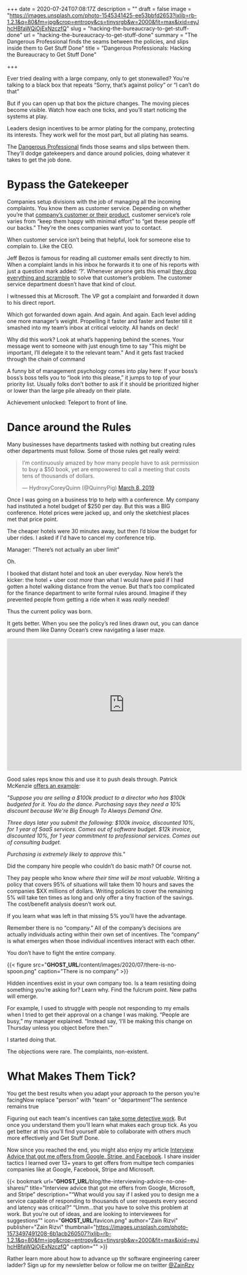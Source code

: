 +++
date = 2020-07-24T07:08:17Z
description = ""
draft = false
image = "https://images.unsplash.com/photo-1545341425-ee53bbfd2653?ixlib=rb-1.2.1&q=80&fm=jpg&crop=entropy&cs=tinysrgb&w=2000&fit=max&ixid=eyJhcHBfaWQiOjExNzczfQ"
slug = "hacking-the-bureaucracy-to-get-stuff-done"
url = "hacking-the-bureaucracy-to-get-stuff-done"
summary = "The Dangerous Professional finds the seams between the policies, and slips inside them to Get Stuff Done"
title = "Dangerous Professionals: Hacking the Bureaucracy to Get Stuff Done"

+++


Ever tried dealing with a large company, only to get stonewalled? You're talking to a black box that repeats “Sorry, that’s against policy” or “I can’t do that”

But if you can open up that box the picture changes. The moving pieces become visible. Watch how each one ticks, and you’ll start noticing the systems at play.

Leaders design incentives to be armor plating for the company, protecting its interests. They work well for the most part, but all plating has seams.

The [Dangerous Professional](https://twitter.com/patio11/status/1162561822248992768) finds those seams and slips between them.  They'll dodge gatekeepers and dance around policies, doing whatever it takes to get the job done.

# Bypass the Gatekeeper

Companies setup divisions with the job of managing all the incoming complaints. You know them as customer service.  Depending on whether you’re that [company’s customer or their product](https://www.wired.co.uk/article/doug-rushkoff-hello-etsy), customer service’s role varies from “keep them happy with minimal effort” to “get these people off our backs.” They’re the ones companies want you to contact.

When customer service isn’t being that helpful, look for someone else to complain to. Like the CEO.

Jeff Bezos is famous for reading all customer emails sent directly to him. When a complaint lands in his inbox he forwards it to one of his reports with just a question mark added: ‘?’. Whenever anyone gets this email [they drop everything and scramble](https://www.inc.com/bill-murphy-jr/5-years-later-jeff-bezos-just-confirmed-jeff-bezos-question-mark-method-that-scares-heck-out-of-everyone-at-amazon-heres-how-it-works.html) to solve that customer’s problem. The customer service department doesn’t have that kind of clout.

I witnessed this at Microsoft. The VP got a complaint and forwarded it down to his direct report.

Which got forwarded down again. And again. And again. Each level adding one more manager’s weight. Propelling it faster and faster and faster till it smashed into my team’s inbox at critical velocity. All hands on deck!

Why did  this work? Look at what’s happening behind the scenes. Your message went to someone with just enough time to say "This might be important, I’ll delegate it to the relevant team." And it gets fast tracked through the chain of command

A funny bit of management psychology comes into play here: If your boss’s boss’s boss tells you to “look into this please,” it jumps to top of your priority list. Usually folks don’t bother to ask if it should be prioritized higher or lower than the large pile already on their plate.

Achievement unlocked: Teleport to front of line.

# Dance around the Rules

Many businesses have departments tasked with nothing but creating rules other departments must follow. Some of those rules get really weird:

<blockquote class="twitter-tweet" data-width="550"><p lang="en" dir="ltr">I’m continuously amazed by how many people have to ask permission to buy a $50 book, yet are empowered to call a meeting that costs tens of thousands of dollars.</p>&mdash; HydroxyCoreyQuinn (@QuinnyPig) <a href="https://twitter.com/QuinnyPig/status/1103868678389420033?ref_src=twsrc%5Etfw">March 8, 2019</a></blockquote>
<script async src="https://platform.twitter.com/widgets.js" charset="utf-8"></script>

Once I was going on a business trip to help with a conference. My company had instituted a hotel budget of $250 per day. But this was a BIG conference. Hotel prices were jacked up, and only the sketchiest places met that price point.

The cheaper hotels were 30 minutes away, but then I’d blow the budget for uber rides. I asked if I'd have to cancel my conference trip.

Manager: “There’s not actually an uber limit”

Oh.

I booked that distant hotel and took an uber everyday. Now here’s the kicker: the hotel + uber cost _more_ than what I would have paid if I had gotten a hotel walking distance from the venue. But that’s too complicated for the finance department to write formal rules around. Imagine if they prevented people from getting a ride when it was _really_ needed!

Thus the current policy was born.

It gets better. When you see the policy’s red lines drawn out, you can dance around them like Danny Ocean’s crew navigating a laser maze.

<iframe width="612" height="344" src="https://www.youtube.com/embed/mr834Cs9ncs?feature=oembed" frameborder="0" allow="accelerometer; autoplay; encrypted-media; gyroscope; picture-in-picture" allowfullscreen></iframe>

Good sales reps know this and use it to push deals through. Patrick McKenzie [offers an example](https://twitter.com/patio11/status/1284404823572410369):

_"Suppose you are selling a $100k product to a director who has $100k budgeted for it. You do the dance. Purchasing says they need a 10% discount because We're Big Enough To Always Demand One._

_Three days later you submit the following: $100k invoice, discounted 10%, for 1 year of SaaS services. Comes out of software budget. $12k invoice, discounted 10%, for 1 year commitment to professional services. Comes out of consulting budget._

_Purchasing is *extremely* likely to approve this."_

Did the company hire people who couldn’t do basic math? Of course not.

They pay people who know _where their time will be most valuable_. Writing a policy that covers 95% of situations will take them 10 hours and saves the companies $XX millions of dollars. Writing policies to cover the remaining 5% will take ten times as long and only offer a tiny fraction of the savings. The cost/benefit analysis doesn’t work out.

If you learn what was left in that missing 5% you'll have the advantage.

Remember there is no “company.” All of the company’s decisions are actually individuals acting within their own set of incentives. The “company” is what emerges when those individual incentives interact with each other.

You don’t have to fight the entire company.

{{< figure src="__GHOST_URL__/content/images/2020/07/there-is-no-spoon.png" caption="There is no company" >}}

Hidden incentives exist in your own company too. Is a team resisting doing something you’re asking for? Learn why. Find the fulcrum point. New paths will emerge.

For example, I used to struggle with people not responding to my emails when I tried to get their approval on a change I was making. “People are busy,” my manager explained. “Instead say, ‘I’ll be making this change on Thursday unless you object before then.’”

I started doing that.

The objections were rare. The complaints, non-existent.

# What Makes Them Tick?

You get the best results when you adapt your approach to the person you’re facingNow replace "person" with "team" or "department"The sentence remains true

Figuring out each team's incentives can [take some detective work](__GHOST_URL__/blog/whats-it-like-as-a-senior-engineer#research-like-a-detective). But once you understand them you’ll learn what makes each group tick. As you get better at this you’ll find yourself able to collaborate with others much more effectively and Get Stuff Done.

Now since you reached the end,  you might also enjoy my article [Interview Advice that got me offers from Google, Stripe, and Facebook](__GHOST_URL__/blog/the-interviewing-advice-no-one-shares/). I share insider tactics I learned over 13+ years to get offers from multipe tech companies companies like at Google, Facebook, Stripe and Microsoft.

{{< bookmark url="__GHOST_URL__/blog/the-interviewing-advice-no-one-shares/" title="Interview advice that got me offers from Google, Microsoft, and Stripe" description="“What would you say if I asked you to design me a service capable of responding to thousands of user requests every second and latency was critical?” “Umm...that you have to solve this problem at work. But you’re out of ideas, and are looking to interviewees for suggestions”" icon="__GHOST_URL__/favicon.png" author="Zain Rizvi" publisher="Zain Rizvi" thumbnail="https://images.unsplash.com/photo-1573497491208-6b1acb260507?ixlib=rb-1.2.1&q=80&fm=jpg&crop=entropy&cs=tinysrgb&w=2000&fit=max&ixid=eyJhcHBfaWQiOjExNzczfQ" caption="" >}}

Rather learn more about how to advance up thr software engineering career ladder? Sign up for my newsletter below or follow me on twitter [@ZainRzv](https://mobile.twitter.com/ZainRzv)

